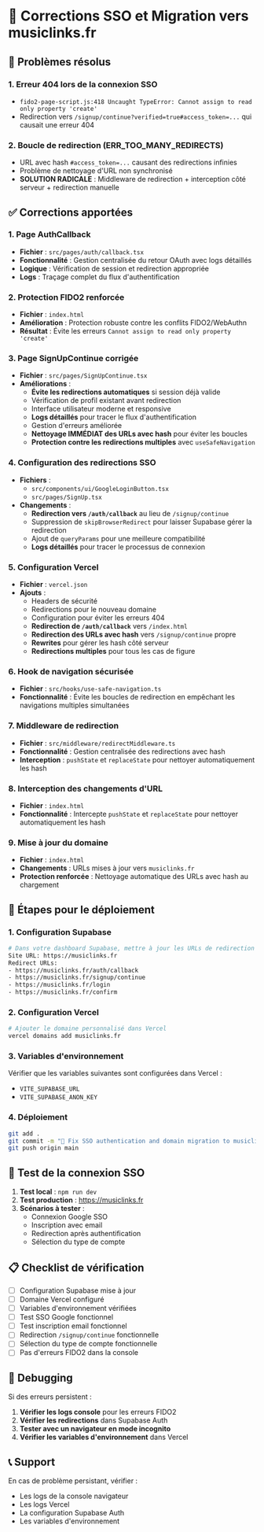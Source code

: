 # 🔧 Corrections SSO et Migration vers musiclinks.fr

## 🚨 Problèmes résolus

### 1. **Erreur 404 lors de la connexion SSO**
- `fido2-page-script.js:418 Uncaught TypeError: Cannot assign to read only property 'create'`
- Redirection vers `/signup/continue?verified=true#access_token=...` qui causait une erreur 404

### 2. **Boucle de redirection (ERR_TOO_MANY_REDIRECTS)**
- URL avec hash `#access_token=...` causant des redirections infinies
- Problème de nettoyage d'URL non synchronisé
- **SOLUTION RADICALE** : Middleware de redirection + interception côté serveur + redirection manuelle

## ✅ Corrections apportées

### 1. **Page AuthCallback**
- **Fichier** : `src/pages/auth/callback.tsx`
- **Fonctionnalité** : Gestion centralisée du retour OAuth avec logs détaillés
- **Logique** : Vérification de session et redirection appropriée
- **Logs** : Traçage complet du flux d'authentification

### 2. **Protection FIDO2 renforcée**
- **Fichier** : `index.html`
- **Amélioration** : Protection robuste contre les conflits FIDO2/WebAuthn
- **Résultat** : Évite les erreurs `Cannot assign to read only property 'create'`

### 3. **Page SignUpContinue corrigée**
- **Fichier** : `src/pages/SignUpContinue.tsx`
- **Améliorations** :
  - **Évite les redirections automatiques** si session déjà valide
  - Vérification de profil existant avant redirection
  - Interface utilisateur moderne et responsive
  - **Logs détaillés** pour tracer le flux d'authentification
  - Gestion d'erreurs améliorée
  - **Nettoyage IMMÉDIAT des URLs avec hash** pour éviter les boucles
  - **Protection contre les redirections multiples** avec `useSafeNavigation`

### 4. **Configuration des redirections SSO**
- **Fichiers** : 
  - `src/components/ui/GoogleLoginButton.tsx`
  - `src/pages/SignUp.tsx`
- **Changements** :
  - **Redirection vers `/auth/callback`** au lieu de `/signup/continue`
  - Suppression de `skipBrowserRedirect` pour laisser Supabase gérer la redirection
  - Ajout de `queryParams` pour une meilleure compatibilité
  - **Logs détaillés** pour tracer le processus de connexion

### 5. **Configuration Vercel**
- **Fichier** : `vercel.json`
- **Ajouts** :
  - Headers de sécurité
  - Redirections pour le nouveau domaine
  - Configuration pour éviter les erreurs 404
  - **Redirection de `/auth/callback`** vers `/index.html`
  - **Redirection des URLs avec hash** vers `/signup/continue` propre
  - **Rewrites** pour gérer les hash côté serveur
  - **Redirections multiples** pour tous les cas de figure

### 6. **Hook de navigation sécurisée**
- **Fichier** : `src/hooks/use-safe-navigation.ts`
- **Fonctionnalité** : Évite les boucles de redirection en empêchant les navigations multiples simultanées

### 7. **Middleware de redirection**
- **Fichier** : `src/middleware/redirectMiddleware.ts`
- **Fonctionnalité** : Gestion centralisée des redirections avec hash
- **Interception** : `pushState` et `replaceState` pour nettoyer automatiquement les hash

### 8. **Interception des changements d'URL**
- **Fichier** : `index.html`
- **Fonctionnalité** : Intercepte `pushState` et `replaceState` pour nettoyer automatiquement les hash

### 9. **Mise à jour du domaine**
- **Fichier** : `index.html`
- **Changements** : URLs mises à jour vers `musiclinks.fr`
- **Protection renforcée** : Nettoyage automatique des URLs avec hash au chargement

## 🔄 Étapes pour le déploiement

### 1. **Configuration Supabase**
```bash
# Dans votre dashboard Supabase, mettre à jour les URLs de redirection :
Site URL: https://musiclinks.fr
Redirect URLs: 
- https://musiclinks.fr/auth/callback
- https://musiclinks.fr/signup/continue
- https://musiclinks.fr/login
- https://musiclinks.fr/confirm
```

### 2. **Configuration Vercel**
```bash
# Ajouter le domaine personnalisé dans Vercel
vercel domains add musiclinks.fr
```

### 3. **Variables d'environnement**
Vérifier que les variables suivantes sont configurées dans Vercel :
- `VITE_SUPABASE_URL`
- `VITE_SUPABASE_ANON_KEY`

### 4. **Déploiement**
```bash
git add .
git commit -m "🔧 Fix SSO authentication and domain migration to musiclinks.fr"
git push origin main
```

## 🧪 Test de la connexion SSO

1. **Test local** : `npm run dev`
2. **Test production** : https://musiclinks.fr
3. **Scénarios à tester** :
   - Connexion Google SSO
   - Inscription avec email
   - Redirection après authentification
   - Sélection du type de compte

## 📋 Checklist de vérification

- [ ] Configuration Supabase mise à jour
- [ ] Domaine Vercel configuré
- [ ] Variables d'environnement vérifiées
- [ ] Test SSO Google fonctionnel
- [ ] Test inscription email fonctionnel
- [ ] Redirection `/signup/continue` fonctionnelle
- [ ] Sélection du type de compte fonctionnelle
- [ ] Pas d'erreurs FIDO2 dans la console

## 🐛 Debugging

Si des erreurs persistent :

1. **Vérifier les logs console** pour les erreurs FIDO2
2. **Vérifier les redirections** dans Supabase Auth
3. **Tester avec un navigateur en mode incognito**
4. **Vérifier les variables d'environnement** dans Vercel

## 📞 Support

En cas de problème persistant, vérifier :
- Les logs de la console navigateur
- Les logs Vercel
- La configuration Supabase Auth
- Les variables d'environnement 